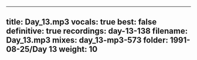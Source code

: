 
---
title: Day_13.mp3
vocals: true
best: false
definitive: true
recordings: day-13-138
filename: Day_13.mp3
mixes: day_13-mp3-573
folder: 1991-08-25/Day 13
weight: 10
---

